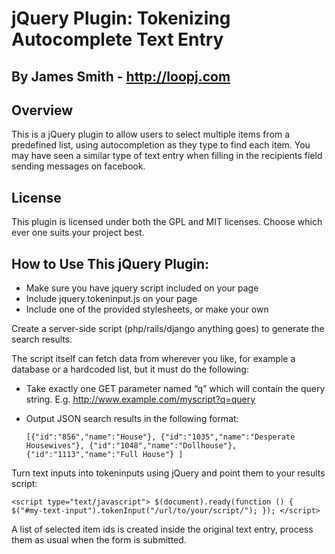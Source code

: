 # jQuery Plugin: Tokenizing Autocomplete Text Entry
## By James Smith - http://loopj.com


Overview
--------
This is a jQuery plugin to allow users to select multiple items from a predefined list, using autocompletion as they type to find each item. You may have seen a similar type of text entry when filling in the recipients field sending messages on facebook.


License
-------
This plugin is licensed under both the GPL and MIT licenses. Choose which ever one suits your project best.


How to Use This jQuery Plugin:
------------------------------
* Make sure you have jquery script included on your page
* Include jquery.tokeninput.js on your page
* Include one of the provided stylesheets, or make your own

Create a server-side script (php/rails/django anything goes) to generate the search results.

The script itself can fetch data from wherever you like, for example a database or a hardcoded list, but it must do the following:

  * Take exactly one GET parameter named “q” which will contain the query string. E.g. http://www.example.com/myscript?q=query
  * Output JSON search results in the following format:

    `[{"id":"856","name":"House"},
     {"id":"1035","name":"Desperate Housewives"},
     {"id":"1048","name":"Dollhouse"},
     {"id":"1113","name":"Full House"}
    ]`

Turn text inputs into tokeninputs using jQuery and point them to your results script:

  `<script type="text/javascript">
  $(document).ready(function () {
    $("#my-text-input").tokenInput("/url/to/your/script/");
  });
  </script>`

A list of selected item ids is created inside the original text entry, process them as usual when the form is submitted.
